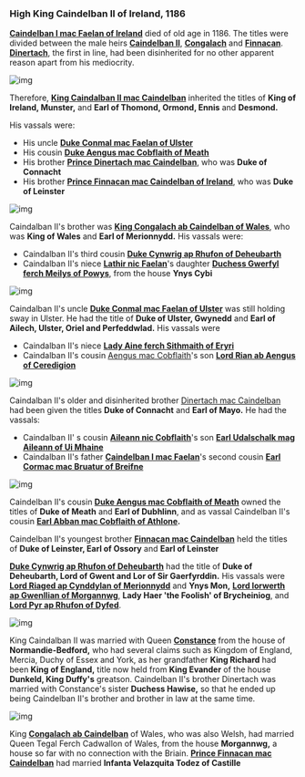 ### High King Caindelban II of Ireland, 1186

**[Caindelban I mac Faelan of Ireland](../p/caindelban_i_mac_faelan_1114.md)** died of old age in 1186. The titles were divided between the male heirs **[Caindelban II](../p/caindelban_ii_mac_caindelban_1147.md)**, **[Congalach](../p/congalach_ab_caindelban_1148.md)** and **[Finnacan](../p/finnacan_mac_caindelban_1161.md)**. **[Dinertach](../p/dinertach_mac_caindelban_1141.md)**, the first in line, had been disinherited for no other apparent reason apart from his mediocrity.

![img](11-King-Caidelban-II-1186/sons1.jpg)

Therefore, **[King Caindalban II mac Caindelban](../p/caindelban_ii_mac_caindelban_1147.md)** inherited the titles of **King of Ireland, Munster,** and **Earl of Thomond, Ormond, Ennis** and **Desmond.**

His vassals were:
- His uncle **[Duke Conmal mac Faelan of Ulster](../p/conmal_mac_faelan_1122.md)**
- His cousin **[Duke Aengus mac Cobflaith of Meath](../p/aengus_i_mac_cobflaith_1123.md)**
- His brother **[Prince Dinertach mac Caindelban](../p/dinertach_mac_caindelban_1141.md)**, who was **Duke of Connacht**
- His brother **[Prince Finnacan mac Caindelban of Ireland](../p/finnacan_mac_caindelban_1161.md)**, who was **Duke of Leinster**

![img](11-King-Caidelban-II-1186/map1.jpg)

Caindalban II's brother was **[King Congalach ab Caindelban of Wales](../p/congalach_ab_caindelban_1148.md)**, who was **King of Wales** and **Earl of Merionnydd.** His vassals were:

- Caindalban II's third cousin **[Duke Cynwrig ap Rhufon of Deheubarth](../p/cynwrig_ap_rhufon_1157.md)**
- Caindalban II's niece **[Lathir nic Faelan](../p/lathir_nic_faelan_1162.md)**'s daughter **[Duchess Gwerfyl ferch Meilys of Powys](../p/gwerfyl_ferch_meilys_1180.md)**, from the house **Ynys Cybi**

![img](11-King-Caidelban-II-1186/map2.jpg)

Caindalban II's uncle **[Duke Conmal mac Faelan of Ulster](../p/conmal_mac_faelan_1122.md)** was still holding sway in Ulster. He had the title of **Duke of Ulster, Gwynedd** and **Earl of Ailech, Ulster, Oriel and Perfeddwlad.** His vassals were 

- Caindalban II's niece **[Lady Aine ferch Sithmaith of Eryri](../p/aine_ferch_sithmaith_1169.md)**
- Caindalban II's cousin [Aengus mac Cobflaith](../p/aengus_i_mac_cobflaith_1123.md)'s son **[Lord Rian ab Aengus of Ceredigion](../p/rian_i_ab_aengus_1144.md)**

![img](11-King-Caidelban-II-1186/map3.jpg)

Caindalban II's older and disinherited brother [Dinertach mac Caindelban](../p/dinertach_mac_caindelban_1141.md) had been given the titles **Duke of Connacht** and **Earl of Mayo.** He had the vassals:

- Caindalban II' s cousin **[Aileann nic Cobflaith](../p/aileann_nic_cobflaith_1128.md)**'s son **[Earl Udalschalk mag Aileann of Ui Mhaine](../p/udalschalk_mag_aileann_1145.md)**
- Caindalban II's father **[Caindelban I mac Faelan](../p/caindelban_i_mac_faelan_1114.md)**'s second cousin **[Earl Cormac mac Bruatur of Breifne](../p/cormac_mac_bruatur_1133.md)**

![img](11-King-Caidelban-II-1186/map4.jpg)

Caindelban II's cousin **[Duke Aengus mac Cobflaith of Meath](../p/aengus_i_mac_cobflaith_1123.md)** owned the titles of **Duke of Meath** and **Earl of Dubhlinn**, and as vassal Caindelban II's cousin **[Earl Abban mac Cobflaith of Athlone](../p/abban_mac_cobflaith_1132.md).**

Caindelban II's youngest brother **[Finnacan mac Caindelban](../p/finnacan_mac_caindelban_1161.md)** held the titles of **Duke of Leinster, Earl of Ossory** and **Earl of Leinster**

[**Duke Cynwrig ap Rhufon of Deheubarth**](../p/cynwrig_ap_rhufon_1157.md) had the title of **Duke of Deheubarth, Lord of Gwent and Lor of Sir Gaerfyrddin.** His vassals were [**Lord Riaged ap Cynddylan of Merionnydd**](../p/riaged_ap_cynddylan_1169.md) and **Ynys Mon,** [**Lord Iorwerth ap Gwenllian of Morgannwg**](../p/iorwerth_ap_gwenllian_1129.md), **Lady Haer 'the Foolish' of Brycheiniog**, and **[Lord Pyr ap Rhufon of Dyfed](../p/pyr_ap_rhufon_1160.md)**. 

![img](11-King-Caidelban-II-1186/map5.jpg)

King Caindalban II was married with Queen [**Constance**](../p/constance_randolph_1144.md) from the house of **Normandie-Bedford,** who had several claims such as Kingdom of England, Mercia, Duchy of Essex and York, as her grandfather **King Richard** had been **King of England,** title now held from **King Evander** of the house **Dunkeld, King Duffy's** greatson. Caindelban II's brother Dinertach was married with Constance's sister **Duchess Hawise,** so that he ended up being Caindelban II's brother and brother in law at the same time.

![img](11-King-Caidelban-II-1186/din1.jpg)

King [**Congalach ab Caindelban**](../p/congalach_ab_caindelban_1148.md) of Wales, who was also Welsh, had married Queen Tegal Ferch Cadwallon of Wales, from the house **Morgannwg,** a house so far with no connection with the Briain. [**Prince Finnacan mac Caindelban**](../p/finnacan_mac_caindelban_1161.md) had married **Infanta Velazquita Todez of Castille**